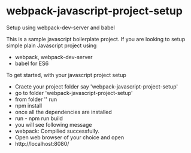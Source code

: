 # webpack-javascript-project-setup
Setup using webpack-dev-server and babel

This is a sample javascript boilerplate project. 
If you are looking to setup simple plain Javascript project using 
<ul>
<li> webpack, webpack-dev-server </li> 
<li> babel for ES6 </li>  
</ul>

To get started, with your javascript project setup

<ul>
<li>Craete your project folder say 'webpack-javascript-project-setup'</li>
<li>go to folder 'webpack-javascript-project-setup'</li>
<li>from folder '' run</li>
<li>npm install</li>
<li>once all the dependencies are installed </li>
<li>run - npm run build</li>
<li>you will see following message </li>
<li>webpack: Compilied successfully. </li>
<li>Open web browser of your choice and open </li>
<li>http://localhost:8080/</li>
</ul>




